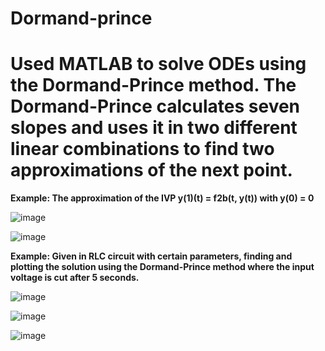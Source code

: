 # Dormand-prince

# Used MATLAB to solve ODEs using the Dormand-Prince method. The Dormand-Prince calculates seven slopes and uses it in two different linear combinations to find two approximations of the next point.

**Example: The approximation of the IVP y(1)(t) = f2b(t, y(t)) with y(0) = 0**

![image](https://user-images.githubusercontent.com/58648072/129996957-5c03f384-6153-409e-8f96-d4243b93ff09.png)

![image](https://user-images.githubusercontent.com/58648072/129997044-da6ff795-5192-41e3-bd9a-d3c727ef9581.png)

**Example: Given in RLC circuit with certain parameters, finding and plotting the solution using the Dormand-Prince method where the input voltage is cut after 5 seconds.**

![image](https://user-images.githubusercontent.com/58648072/129997760-fa41e6a2-ac41-4ced-ab3d-6a6bf8dc46ea.png)

![image](https://user-images.githubusercontent.com/58648072/129997714-6d9e82f7-8e98-46b7-86aa-33707d62df3e.png)

![image](https://user-images.githubusercontent.com/58648072/129997800-738c7c62-4307-4b5a-aa05-064db92393ea.png)

